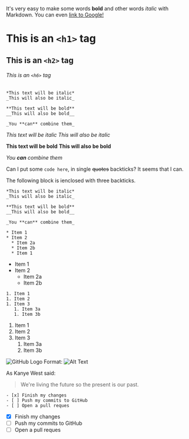 It's very easy to make some words **bold** and other words *italic* with Markdown. You can even [link to Google!](http://google.com)

# This is an `<h1>` tag
## This is an `<h2>` tag
###### This is an `<h6>` tag


    *This text will be italic*
    _This will also be italic_

    **This text will be bold**
    __This will also be bold__

    _You **can** combine them_
    
*This text will be italic*
_This will also be italic_

**This text will be bold**
__This will also be bold__

_You **can** combine them_

Can I put some `code here`, in single ~~quotes~~ backticks?  It seems that I can.

The following block is ienclosed with three backticks.
```
*This text will be italic*
_This will also be italic_

**This text will be bold**
__This will also be bold__

_You **can** combine them_
```
```
* Item 1
* Item 2
  * Item 2a
  * Item 2b
  * Item 1
```
* Item 1
* Item 2
  * Item 2a
  * Item 2b
  
```
1. Item 1
1. Item 2
1. Item 3
   1. Item 3a
   1. Item 3b
```
1. Item 1
1. Item 2
1. Item 3
   1. Item 3a
   1. Item 3b

![GitHub Logo](/images/logo.png)
Format: ![Alt Text](url)

As Kanye West said:

> We're living the future so
> the present is our past.

```
- [x] Finish my changes
- [ ] Push my commits to GitHub
- [ ] Open a pull reques
```
- [x] Finish my changes
- [ ] Push my commits to GitHub
- [ ] Open a pull reques

